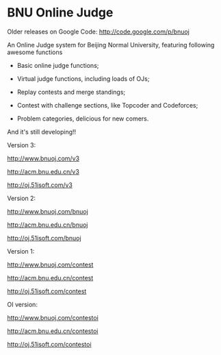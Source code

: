 BNU Online Judge
==================

Older releases on Google Code: http://code.google.com/p/bnuoj

An Online Judge system for Beijing Normal University, featuring following awesome functions

*  Basic online judge functions;

*  Virtual judge functions, including loads of OJs;

*  Replay contests and merge standings;

*  Contest with challenge sections, like Topcoder and Codeforces;

*  Problem categories, delicious for new comers.

And it's still developing!!

Version 3:

http://www.bnuoj.com/v3

http://acm.bnu.edu.cn/v3

http://oj.51isoft.com/v3

Version 2:

http://www.bnuoj.com/bnuoj

http://acm.bnu.edu.cn/bnuoj

http://oj.51isoft.com/bnuoj

Version 1:

http://www.bnuoj.com/contest

http://acm.bnu.edu.cn/contest

http://oj.51isoft.com/contest

OI version:

http://www.bnuoj.com/contestoi

http://acm.bnu.edu.cn/contestoi

http://oj.51isoft.com/contestoi
